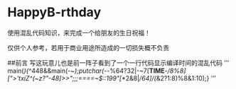 # HappyB-rthday
使用混乱代码知识，来完成一个给朋友的生日祝福！

仅供个人参考，若用于商业用途所造成的一切损失概不负责

##前言
写这玩意儿也是前一阵子看到了一个一行代码显示编译时间的混乱代码
’’’
main(_){_^448&&main(-~_);putchar(--_%64?32|-~7[__TIME__-_/8%8][">'txiZ^(~z?"-48]>>";;;====~$::199"[_*2&8|_/64]/(_&2?1:8)%8&1:10);}
’’’
